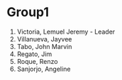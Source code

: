 # Group1
1. Victoria, Lemuel Jeremy - Leader
2. Villanueva, Jayvee
3. Tabo, John Marvin
4. Regato, Jim
5. Roque, Renzo
6. Sanjorjo, Angeline
